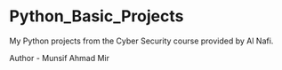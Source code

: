 # Python_Basic_Projects
My Python projects from the Cyber Security course provided by Al Nafi.

Author - Munsif Ahmad Mir
